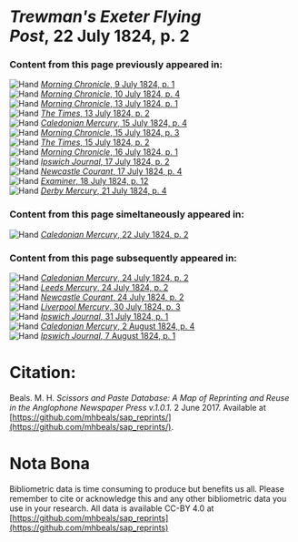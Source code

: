 # *Trewman's Exeter Flying Post*, 22 July 1824, p. 2  
  
### Content from this page previously appeared in:  
![Hand](http://scissorsandpaste.net/wp-content/uploads/2017/06/smallhandpointer.png) [*Morning Chronicle*, 9 July 1824, p. 1](https://mhbeals.github.io/sap_html/Morning-Chronicle/Morning-Chronicle-9-July-1824-p-1)  
![Hand](http://scissorsandpaste.net/wp-content/uploads/2017/06/smallhandpointer.png) [*Morning Chronicle*, 10 July 1824, p. 4](https://mhbeals.github.io/sap_html/Morning-Chronicle/Morning-Chronicle-10-July-1824-p-4)  
![Hand](http://scissorsandpaste.net/wp-content/uploads/2017/06/smallhandpointer.png) [*Morning Chronicle*, 13 July 1824, p. 1](https://mhbeals.github.io/sap_html/Morning-Chronicle/Morning-Chronicle-13-July-1824-p-1)  
![Hand](http://scissorsandpaste.net/wp-content/uploads/2017/06/smallhandpointer.png) [*The Times*, 13 July 1824, p. 2](https://mhbeals.github.io/sap_html/The-Times/The-Times-13-July-1824-p-2)  
![Hand](http://scissorsandpaste.net/wp-content/uploads/2017/06/smallhandpointer.png) [*Caledonian Mercury*, 15 July 1824, p. 4](https://mhbeals.github.io/sap_html/Caledonian-Mercury/Caledonian-Mercury-15-July-1824-p-4)  
![Hand](http://scissorsandpaste.net/wp-content/uploads/2017/06/smallhandpointer.png) [*Morning Chronicle*, 15 July 1824, p. 3](https://mhbeals.github.io/sap_html/Morning-Chronicle/Morning-Chronicle-15-July-1824-p-3)  
![Hand](http://scissorsandpaste.net/wp-content/uploads/2017/06/smallhandpointer.png) [*The Times*, 15 July 1824, p. 2](https://mhbeals.github.io/sap_html/The-Times/The-Times-15-July-1824-p-2)  
![Hand](http://scissorsandpaste.net/wp-content/uploads/2017/06/smallhandpointer.png) [*Morning Chronicle*, 16 July 1824, p. 1](https://mhbeals.github.io/sap_html/Morning-Chronicle/Morning-Chronicle-16-July-1824-p-1)  
![Hand](http://scissorsandpaste.net/wp-content/uploads/2017/06/smallhandpointer.png) [*Ipswich Journal*, 17 July 1824, p. 2](https://mhbeals.github.io/sap_html/Ipswich-Journal/Ipswich-Journal-17-July-1824-p-2)  
![Hand](http://scissorsandpaste.net/wp-content/uploads/2017/06/smallhandpointer.png) [*Newcastle Courant*, 17 July 1824, p. 4](https://mhbeals.github.io/sap_html/Newcastle-Courant/Newcastle-Courant-17-July-1824-p-4)  
![Hand](http://scissorsandpaste.net/wp-content/uploads/2017/06/smallhandpointer.png) [*Examiner*, 18 July 1824, p. 12](https://mhbeals.github.io/sap_html/Examiner/Examiner-18-July-1824-p-12)  
![Hand](http://scissorsandpaste.net/wp-content/uploads/2017/06/smallhandpointer.png) [*Derby Mercury*, 21 July 1824, p. 4](https://mhbeals.github.io/sap_html/Derby-Mercury/Derby-Mercury-21-July-1824-p-4)  
  
### Content from this page simeltaneously appeared in:  
![Hand](http://scissorsandpaste.net/wp-content/uploads/2017/06/smallhandpointer.png) [*Caledonian Mercury*, 22 July 1824, p. 2](https://mhbeals.github.io/sap_html/Caledonian-Mercury/Caledonian-Mercury-22-July-1824-p-2)  
  
### Content from this page subsequently appeared in:  
![Hand](http://scissorsandpaste.net/wp-content/uploads/2017/06/smallhandpointer.png) [*Caledonian Mercury*, 24 July 1824, p. 2](https://mhbeals.github.io/sap_html/Caledonian-Mercury/Caledonian-Mercury-24-July-1824-p-2)  
![Hand](http://scissorsandpaste.net/wp-content/uploads/2017/06/smallhandpointer.png) [*Leeds Mercury*, 24 July 1824, p. 2](https://mhbeals.github.io/sap_html/Leeds-Mercury/Leeds-Mercury-24-July-1824-p-2)  
![Hand](http://scissorsandpaste.net/wp-content/uploads/2017/06/smallhandpointer.png) [*Newcastle Courant*, 24 July 1824, p. 2](https://mhbeals.github.io/sap_html/Newcastle-Courant/Newcastle-Courant-24-July-1824-p-2)  
![Hand](http://scissorsandpaste.net/wp-content/uploads/2017/06/smallhandpointer.png) [*Liverpool Mercury*, 30 July 1824, p. 3](https://mhbeals.github.io/sap_html/Liverpool-Mercury/Liverpool-Mercury-30-July-1824-p-3)  
![Hand](http://scissorsandpaste.net/wp-content/uploads/2017/06/smallhandpointer.png) [*Ipswich Journal*, 31 July 1824, p. 1](https://mhbeals.github.io/sap_html/Ipswich-Journal/Ipswich-Journal-31-July-1824-p-1)  
![Hand](http://scissorsandpaste.net/wp-content/uploads/2017/06/smallhandpointer.png) [*Caledonian Mercury*, 2 August 1824, p. 4](https://mhbeals.github.io/sap_html/Caledonian-Mercury/Caledonian-Mercury-2-August-1824-p-4)  
![Hand](http://scissorsandpaste.net/wp-content/uploads/2017/06/smallhandpointer.png) [*Ipswich Journal*, 7 August 1824, p. 1](https://mhbeals.github.io/sap_html/Ipswich-Journal/Ipswich-Journal-7-August-1824-p-1)  


# Citation: 

Beals. M. H. *Scissors and Paste Database: A Map of Reprinting and Reuse in the Anglophone Newspaper Press v.1.0.1.* 2 June 2017. Available at [https://github.com/mhbeals/sap_reprints/](https://github.com/mhbeals/sap_reprints/). 

# Nota Bona

Bibliometric data is time consuming to produce but benefits us all. Please remember to cite or acknowledge this and any other bibliometric data you use in your research. All data is available CC-BY 4.0 at [https://github.com/mhbeals/sap_reprints](https://github.com/mhbeals/sap_reprints)